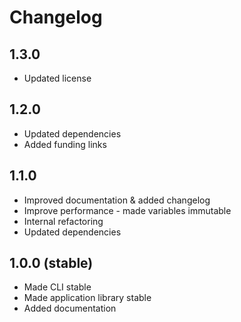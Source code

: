 # Changelog

## 1.3.0

* Updated license

## 1.2.0

* Updated dependencies
* Added funding links

## 1.1.0

* Improved documentation & added changelog
* Improve performance - made variables immutable
* Internal refactoring
* Updated dependencies

## 1.0.0 (stable)

* Made CLI stable
* Made application library stable
* Added documentation
